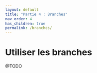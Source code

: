 ```yaml
---
layout: default
title: "Partie 4 : Branches"
nav_order: 4
has_children: true
permalink: /branches/
---
```


# Utiliser les branches
@TODO
